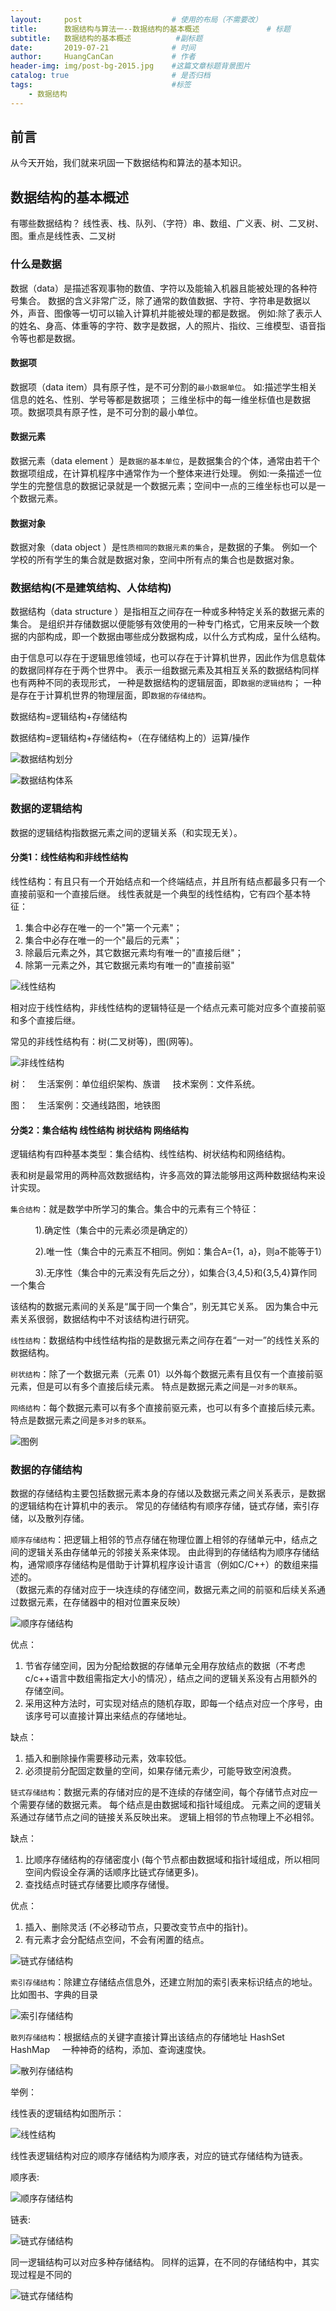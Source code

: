 ```yaml
---
layout:     post                    # 使用的布局（不需要改）
title:      数据结构与算法一--数据结构的基本概述               # 标题 
subtitle:   数据结构的基本概述          #副标题
date:       2019-07-21              # 时间
author:     HuangCanCan             # 作者
header-img: img/post-bg-2015.jpg    #这篇文章标题背景图片
catalog: true                       # 是否归档
tags:                               #标签
    - 数据结构
---
```


## 前言

从今天开始，我们就来巩固一下数据结构和算法的基本知识。

## 数据结构的基本概述

有哪些数据结构？
线性表、栈、队列、（字符）串、数组、广义表、树、二叉树、图。重点是线性表、二叉树

### 什么是数据

数据（data）是描述客观事物的数值、字符以及能输入机器且能被处理的各种符号集合。
数据的含义非常广泛，除了通常的数值数据、字符、字符串是数据以外，声音、图像等一切可以输入计算机并能被处理的都是数据。
例如:除了表示人的姓名、身高、体重等的字符、数字是数据，人的照片、指纹、三维模型、语音指令等也都是数据。

#### 数据项

数据项（data item）具有原子性，是不可分割的`最小数据单位`。
如:描述学生相关信息的姓名、性别、学号等都是数据项；
三维坐标中的每一维坐标值也是数据项。数据项具有原子性，是不可分割的最小单位。

#### 数据元素

数据元素（data element ）是`数据的基本单位`，是数据集合的个体，通常由若干个数据项组成，在计算机程序中通常作为一个整体来进行处理。
例如:一条描述一位学生的完整信息的数据记录就是一个数据元素；空间中一点的三维坐标也可以是一个数据元素。

#### 数据对象

数据对象（data object ）是`性质相同的数据元素的集合`，是数据的子集。
例如一个学校的所有学生的集合就是数据对象，空间中所有点的集合也是数据对象。

### 数据结构(不是建筑结构、人体结构)

数据结构（data structure ）是指相互之间存在一种或多种特定关系的数据元素的集合。
是组织并存储数据以便能够有效使用的一种专门格式，它用来反映一个数据的内部构成，即一个数据由哪些成分数据构成，以什么方式构成，呈什么结构。

由于信息可以存在于逻辑思维领域，也可以存在于计算机世界，因此作为信息载体的数据同样存在于两个世界中。
表示一组数据元素及其相互关系的数据结构同样也有两种不同的表现形式，
一种是数据结构的逻辑层面，即`数据的逻辑结构`；
一种是存在于计算机世界的物理层面，即`数据的存储结构`。

数据结构=逻辑结构+存储结构

数据结构=逻辑结构+存储结构+（在存储结构上的）运算/操作

![数据结构划分](/images/2019-07-21/2019-07-21_152802.png)

![数据结构体系](/images/2019-07-21/2019-07-21_153228.png)

### 数据的逻辑结构

数据的逻辑结构指数据元素之间的逻辑关系（和实现无关）。

#### 分类1：线性结构和非线性结构

线性结构：有且只有一个开始结点和一个终端结点，并且所有结点都最多只有一个直接前驱和一个直接后继。
线性表就是一个典型的线性结构，它有四个基本特征：

1. 集合中必存在唯一的一个"第一个元素"；
2. 集合中必存在唯一的一个"最后的元素"；
3. 除最后元素之外，其它数据元素均有唯一的"直接后继"；
4. 除第一元素之外，其它数据元素均有唯一的"直接前驱"

![线性结构](/images/2019-07-21/2019-07-21_155929.png)

相对应于线性结构，非线性结构的逻辑特征是一个结点元素可能对应多个直接前驱和多个直接后继。

常见的非线性结构有：树(二叉树等)，图(网等)。

![非线性结构](/images/2019-07-21/2019-07-21_155951.png)

树：&nbsp;&nbsp;&nbsp;
生活案例：单位组织架构、族谱 &nbsp;&nbsp;&nbsp;
技术案例：文件系统。

图：&nbsp;&nbsp;&nbsp;
生活案例：交通线路图，地铁图

#### 分类2：集合结构 线性结构 树状结构 网络结构

逻辑结构有四种基本类型：集合结构、线性结构、树状结构和网络结构。

表和树是最常用的两种高效数据结构，许多高效的算法能够用这两种数据结构来设计实现。

`集合结构`：就是数学中所学习的集合。集合中的元素有三个特征：

&nbsp;&nbsp;&nbsp;&nbsp;&nbsp;&nbsp;&nbsp;&nbsp;&nbsp;&nbsp;1).确定性（集合中的元素必须是确定的）

&nbsp;&nbsp;&nbsp;&nbsp;&nbsp;&nbsp;&nbsp;&nbsp;&nbsp;&nbsp;2).唯一性（集合中的元素互不相同。例如：集合A={1，a}，则a不能等于1）

&nbsp;&nbsp;&nbsp;&nbsp;&nbsp;&nbsp;&nbsp;&nbsp;&nbsp;&nbsp;3).无序性（集合中的元素没有先后之分），如集合{3,4,5}和{3,5,4}算作同一个集合

该结构的数据元素间的关系是“属于同一个集合”，别无其它关系。
因为集合中元素关系很弱，数据结构中不对该结构进行研究。

`线性结构`：数据结构中线性结构指的是数据元素之间存在着“一对一”的线性关系的数据结构。  

`树状结构`：除了一个数据元素（元素 01）以外每个数据元素有且仅有一个直接前驱元素，但是可以有多个直接后续元素。
特点是数据元素之间是`一对多的联系`。

`网络结构`：每个数据元素可以有多个直接前驱元素，也可以有多个直接后续元素。特点是数据元素之间是`多对多的联系`。

![图例](/images/2019-07-21/2019-07-21_160204.png)

### 数据的存储结构

数据的存储结构主要包括数据元素本身的存储以及数据元素之间关系表示，是数据的逻辑结构在计算机中的表示。
常见的存储结构有顺序存储，链式存储，索引存储，以及散列存储。
  
`顺序存储结构`：把逻辑上相邻的节点存储在物理位置上相邻的存储单元中，结点之间的逻辑关系由存储单元的邻接关系来体现。
由此得到的存储结构为顺序存储结构，通常顺序存储结构是借助于计算机程序设计语言（例如C/C++）的数组来描述的。  
（数据元素的存储对应于一块连续的存储空间，数据元素之间的前驱和后续关系通过数据元素，在存储器中的相对位置来反映）

![顺序存储结构](/images/2019-07-21/2019-07-21_162352.png)

优点：

1. 节省存储空间，因为分配给数据的存储单元全用存放结点的数据（不考虑c/c++语言中数组需指定大小的情况），结点之间的逻辑关系没有占用额外的存储空间。
2. 采用这种方法时，可实现对结点的随机存取，即每一个结点对应一个序号，由该序号可以直接计算出来结点的存储地址。

缺点：

1. 插入和删除操作需要移动元素，效率较低。
2. 必须提前分配固定数量的空间，如果存储元素少，可能导致空闲浪费。

`链式存储结构`：数据元素的存储对应的是不连续的存储空间，每个存储节点对应一个需要存储的数据元素。
每个结点是由数据域和指针域组成。
元素之间的逻辑关系通过存储节点之间的链接关系反映出来。
逻辑上相邻的节点物理上不必相邻。

缺点：

1. 比顺序存储结构的存储密度小 (每个节点都由数据域和指针域组成，所以相同空间内假设全存满的话顺序比链式存储更多)。  
2. 查找结点时链式存储要比顺序存储慢。

优点：

1. 插入、删除灵活 (不必移动节点，只要改变节点中的指针)。
2. 有元素才会分配结点空间，不会有闲置的结点。

![链式存储结构](/images/2019-07-21/2019-07-21_162628.png)

`索引存储结构`：除建立存储结点信息外，还建立附加的索引表来标识结点的地址。 比如图书、字典的目录

![索引存储结构](/images/2019-07-21/2019-07-21_162701.png)

`散列存储结构`：根据结点的关键字直接计算出该结点的存储地址 HashSet HashMap &nbsp;&nbsp;&nbsp;
一种神奇的结构，添加、查询速度快。

![散列存储结构](/images/2019-07-21/2019-07-21_162723.png)

举例：

线性表的逻辑结构如图所示：

![线性结构](/images/2019-07-21/2019-07-21_155929.png)

线性表逻辑结构对应的顺序存储结构为顺序表，对应的链式存储结构为链表。

顺序表:

![顺序存储结构](/images/2019-07-21/2019-07-21_162352.png)

链表:

![链式存储结构](/images/2019-07-21/2019-07-21_162628.png)

同一逻辑结构可以对应多种存储结构。
同样的运算，在不同的存储结构中，其实现过程是不同的

![链式存储结构](/images/2019-07-21/2019-07-21_164338.png)
